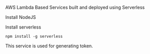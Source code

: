 AWS Lambda Based Services built and deployed using Serverless

Install NodeJS

Install serverless

````
npm install -g serverless
````

This service is used for generating token.

